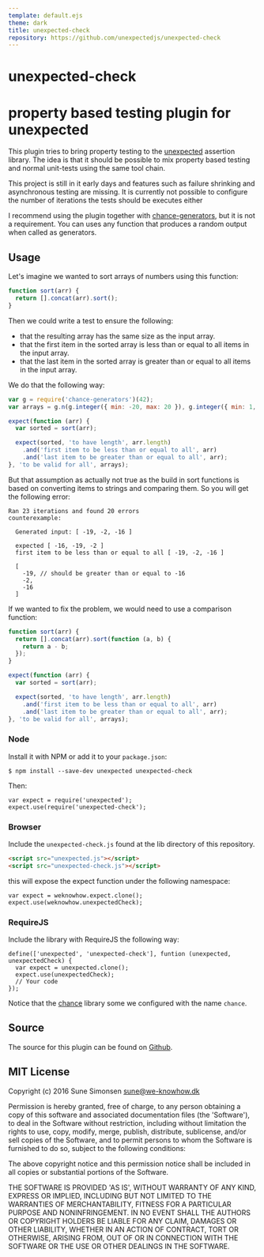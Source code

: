 ```yaml
---
template: default.ejs
theme: dark
title: unexpected-check
repository: https://github.com/unexpectedjs/unexpected-check
---
```


# unexpected-check
# property based testing plugin for unexpected

This plugin tries to bring property testing to the
[unexpected](http://unexpected.js.org) assertion library. The idea is that it
should be possible to mix property based testing and normal unit-tests using the
same tool chain.

This project is still in it early days and features such as failure shrinking
and asynchronous testing are missing. It is currently not possible to configure
the number of iterations the tests should be executes either

I recommend using the plugin together with
[chance-generators](https://github.com/sunesimonsen/change-generators), but it
is not a requirement. You can uses any function that produces a random output
when called as generators.

## Usage

Let's imagine we wanted to sort arrays of numbers using this function:

```js
function sort(arr) {
  return [].concat(arr).sort();
}
```

Then we could write a test to ensure the following:

* that the resulting array has the same size as the input array.
* that the first item in the sorted array is less than or equal to all items in the input array.
* that the last item in the sorted array is greater than or equal to all items in the input array.

We do that the following way:

```js
var g = require('chance-generators')(42);
var arrays = g.n(g.integer({ min: -20, max: 20 }), g.integer({ min: 1, max: 20 }));

expect(function (arr) {
  var sorted = sort(arr);

  expect(sorted, 'to have length', arr.length)
    .and('first item to be less than or equal to all', arr)
    .and('last item to be greater than or equal to all', arr);
}, 'to be valid for all', arrays);
```

But that assumption as actually not true as the build in sort functions is based
on converting items to strings and comparing them. So you will get the following error:

```output
Ran 23 iterations and found 20 errors
counterexample:

  Generated input: [ -19, -2, -16 ]

  expected [ -16, -19, -2 ]
  first item to be less than or equal to all [ -19, -2, -16 ]

  [
    -19, // should be greater than or equal to -16
    -2,
    -16
  ]
```

If we wanted to fix the problem, we would need to use a comparison function:

```js
function sort(arr) {
  return [].concat(arr).sort(function (a, b) {
    return a - b;
  });
}
```

```js
expect(function (arr) {
  var sorted = sort(arr);

  expect(sorted, 'to have length', arr.length)
    .and('first item to be less than or equal to all', arr)
    .and('last item to be greater than or equal to all', arr);
}, 'to be valid for all', arrays);
```

### Node

Install it with NPM or add it to your `package.json`:

```
$ npm install --save-dev unexpected unexpected-check
```

Then:

```js#evaluate:false
var expect = require('unexpected');
expect.use(require('unexpected-check');
```

### Browser

Include the `unexpected-check.js` found at the lib directory of this
repository.

```html
<script src="unexpected.js"></script>
<script src="unexpected-check.js"></script>
```

this will expose the expect function under the following namespace:

```js#evaluate:false
var expect = weknowhow.expect.clone();
expect.use(weknowhow.unexpectedCheck);
```

### RequireJS

Include the library with RequireJS the following way:

```js#evaluate:false
define(['unexpected', 'unexpected-check'], funtion (unexpected, unexpectedCheck) {
  var expect = unexpected.clone();
  expect.use(unexpectedCheck);
  // Your code
});
```

Notice that the [chance](www.chancejs.com) library some we configured with the
name `chance`.

## Source

The source for this plugin can be found on
[Github](https://github.com/unexpectedjs/unexpected-check).

## MIT License

Copyright (c) 2016 Sune Simonsen <sune@we-knowhow.dk>

Permission is hereby granted, free of charge, to any person obtaining
a copy of this software and associated documentation files (the
'Software'), to deal in the Software without restriction, including
without limitation the rights to use, copy, modify, merge, publish,
distribute, sublicense, and/or sell copies of the Software, and to
permit persons to whom the Software is furnished to do so, subject to
the following conditions:

The above copyright notice and this permission notice shall be
included in all copies or substantial portions of the Software.

THE SOFTWARE IS PROVIDED 'AS IS', WITHOUT WARRANTY OF ANY KIND,
EXPRESS OR IMPLIED, INCLUDING BUT NOT LIMITED TO THE WARRANTIES OF
MERCHANTABILITY, FITNESS FOR A PARTICULAR PURPOSE AND
NONINFRINGEMENT. IN NO EVENT SHALL THE AUTHORS OR COPYRIGHT HOLDERS BE
LIABLE FOR ANY CLAIM, DAMAGES OR OTHER LIABILITY, WHETHER IN AN ACTION
OF CONTRACT, TORT OR OTHERWISE, ARISING FROM, OUT OF OR IN CONNECTION
WITH THE SOFTWARE OR THE USE OR OTHER DEALINGS IN THE SOFTWARE.
